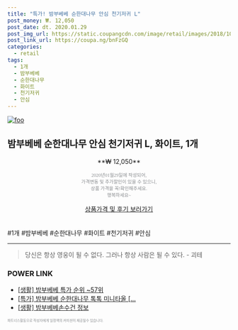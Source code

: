 ```yaml
--- 
title: "특가! 밤부베베 순한대나무 안심 천기저귀 L" 
post_money: ₩. 12,050 
post_date: dt. 2020.01.29 
post_img_url: https://static.coupangcdn.com/image/retail/images/2018/10/09/11/8/2961f80b-b351-42a8-a4a2-9c7aa736fe48.jpg 
post_link_url: https://coupa.ng/bnFzGQ 
categories: 
  - retail 
tags: 
  - 1개 
  - 밤부베베 
  - 순한대나무 
  - 화이트 
  - 천기저귀 
  - 안심 
--- 
```

[![foo](https://static.coupangcdn.com/image/retail/images/2018/10/09/11/8/2961f80b-b351-42a8-a4a2-9c7aa736fe48.jpg)](https://coupa.ng/bnFzGQ) 

## 밤부베베 순한대나무 안심 천기저귀 L, 화이트, 1개 
<p style="text-align: center;">**₩ 12,050**</p> 
<p style="text-align: center;"><span style="color: #898c8f; font-family: Georgia,Times,serif; font-size: 0.75em;">2020년01월29일에 작성되어, <br>가격변동 및 추가할인이 있을 수 있으니,<br> 상품 가격을 꼭!확인해주세요.<br>행복하세요~</span> 
</p>	 
<div markdown="0" style="text-align: center;"><a href="https://coupa.ng/bnFzGQ" class="btn btn--success">상품가격 및 후기 보러가기</a></div> 
<br><br> 
  #1개 #밤부베베 #순한대나무 #화이트 #천기저귀 #안심 
<hr> 

> 당신은 항상 영웅이 될 수 없다. 그러나 항상 사람은 될 수 있다. - 괴테 


### POWER LINK

* <a href="https://blog.naver.com/sakai111/221788373439" target="_blank"> [생활] 밤부베베 특가 순위 ~57위</a>
* <a href="https://blog.naver.com/an0733/221789166907" target="_blank">[특가] 밤부베베 순한대나무 톡톡 미니타올 [...</a>
* <a href="https://blog.naver.com/fasyy4321/221763602472" target="_blank"> [생활] 밤부베베손수건 정보 </a>

<span style="color: #898c8f; font-family: Georgia,Times,serif; font-size: 0.55em;">파트너스활동으로 작성자에게 일정액의 커미션이 제공될수 있습니다.</span> 

